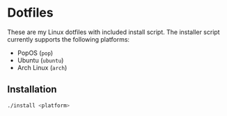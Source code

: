 # Dotfiles

These are my Linux dotfiles with included install script. The installer script currently supports the following platforms:

- PopOS (`pop`)
- Ubuntu (`ubuntu`)
- Arch Linux (`arch`)

## Installation

```bash
./install <platform>
```